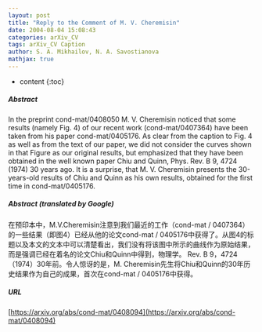 ```yaml
---
layout: post
title: "Reply to the Comment of M. V. Cheremisin"
date: 2004-08-04 15:08:43
categories: arXiv_CV
tags: arXiv_CV Caption
author: S. A. Mikhailov, N. A. Savostianova
mathjax: true
---
```


* content
{:toc}

##### Abstract
In the preprint cond-mat/0408050 M. V. Cheremisin noticed that some results (namely Fig. 4) of our recent work (cond-mat/0407364) have been taken from his paper cond-mat/0405176. As clear from the caption to Fig. 4 as well as from the text of our paper, we did not consider the curves shown in that Figure as our original results, but emphasized that they have been obtained in the well known paper Chiu and Quinn, Phys. Rev. B 9, 4724 (1974) 30 years ago. It is a surprise, that M. V. Cheremisin presents the 30-years-old results of Chiu and Quinn as his own results, obtained for the first time in cond-mat/0405176.

##### Abstract (translated by Google)
在预印本中，M.V.Cheremisin注意到我们最近的工作（cond-mat / 0407364）的一些结果（即图4）已经从他的论文cond-mat / 0405176中获得了。从图4的标题以及本文的文本中可以清楚看出，我们没有将该图中所示的曲线作为原始结果，而是强调已经在着名的论文Chiu和Quinn中得到，物理学。 Rev. B 9，4724（1974）30年前。令人惊讶的是，M. Cheremisin先生将Chiu和Quinn的30年历史结果作为自己的成果，首次在cond-mat / 0405176中获得。

##### URL
[https://arxiv.org/abs/cond-mat/0408094](https://arxiv.org/abs/cond-mat/0408094)

